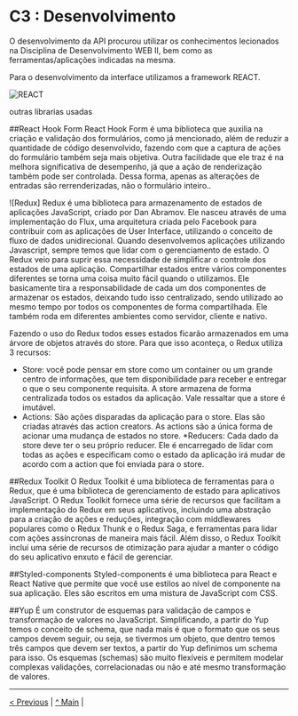 
# C3 : Desenvolvimento


O desenvolvimento da API procurou utilizar  os conhecimentos lecionados na Disciplina de Desenvolvimento WEB II, bem como as ferramentas/aplicações indicadas na mesma.

Para o desenvolvimento da interface utilizamos a framework REACT.

![REACT](images/react.png)

outras librarias usadas

##React Hook Form
React Hook Form é uma biblioteca que auxilia na criação e validação dos formulários, como já mencionado, além de reduzir a quantidade de código desenvolvido, 
fazendo com que a captura de ações do formulário também seja mais objetiva. Outra facilidade que ele traz é na melhora significativa de desempenho, já que a 
ação de renderização também pode ser controlada. Dessa forma, apenas as alterações de entradas são rerrenderizadas, não o formulário inteiro..

![Redux]
Redux é uma biblioteca para armazenamento de estados de aplicações JavaScript, criado por Dan Abramov. Ele nasceu através de uma implementação do Flux, 
uma arquitetura criada pelo Facebook para contribuir com as aplicações de User Interface, utilizando o conceito de fluxo de dados unidirecional. Quando 
desenvolvemos aplicações utilizando Javascript, sempre temos que lidar com o gerenciamento de estado. O Redux veio para suprir essa necessidade de simplificar 
o controle dos estados de uma aplicação. Compartilhar estados entre vários componentes diferentes se torna uma coisa muito fácil quando o utilizamos.
Ele basicamente tira a responsabilidade de cada um dos componentes de armazenar os estados, deixando tudo isso centralizado, sendo utilizado ao mesmo tempo 
por todos os componentes de forma compartilhada. Ele também roda em diferentes ambientes como servidor, cliente e nativo.

Fazendo o uso do Redux todos esses estados ficarão armazenados em uma árvore de objetos através do store. Para que isso aconteça, o Redux utiliza 3 recursos:

  * Store: você pode pensar em store como um container ou um grande centro de informações, que tem disponibilidade para receber e entregar o que o 
      seu componente requisita. A store armazena de forma centralizada todos os estados da aplicação. Vale ressaltar que a store é imutável.
  * Actions: São ações disparadas da aplicação para o store. Elas são criadas através das action creators. As actions são a única forma de acionar 
      uma mudança de estados no store.
  *Reducers: Cada dado da store deve ter o seu próprio reducer. Ele é encarregado de lidar com todas as ações e especificam como o estado da 
      aplicação irá mudar de acordo com a action que foi enviada para o store.

##Redux Toolkit
O Redux Toolkit é uma biblioteca de ferramentas para o Redux, que é uma biblioteca de gerenciamento de estado para aplicativos JavaScript. 
O Redux Toolkit fornece uma série de recursos que facilitam a implementação do Redux em seus aplicativos, incluindo uma abstração para a criação 
de ações e reduções, integração com middlewares populares como o Redux Thunk e o Redux Saga, e ferramentas para lidar com ações assíncronas de maneira 
mais fácil. Além disso, o Redux Toolkit inclui uma série de recursos de otimização para ajudar a manter o código do seu aplicativo enxuto e fácil de gerenciar.

##Styled-components
Styled-components é uma biblioteca para React e React Native que permite que você use estilos ao nível de componente na sua aplicação. 
Eles são escritos em uma mistura de JavaScript com CSS. 

##Yup
É um construtor de esquemas para validação de campos e transformação de valores no JavaScript. Simplificando, a partir do Yup temos o conceito de schema,
que nada mais é que o formato que os seus campos devem seguir, ou seja, se tivermos um objeto, que dentro temos três campos que devem ser textos, a partir 
do Yup definimos um schema para isso. Os esquemas (schemas) são muito flexíveis e permitem modelar complexas validações, correlacionadas ou não e até mesmo 
transformação de valores.

---
[< Previous](Recursos.md) | [^ Main](../../../) |
